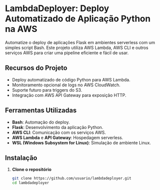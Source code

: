 # **LambdaDeployer: Deploy Automatizado de Aplicação Python na AWS**

Automatize o deploy de aplicações Flask em ambientes serverless com um simples script Bash. Este projeto utiliza AWS Lambda, AWS CLI e outros serviços AWS para criar uma pipeline eficiente e fácil de usar.

## **Recursos do Projeto**
- Deploy automatizado de código Python para AWS Lambda.
- Monitoramento opcional de logs no AWS CloudWatch.
- Suporte futuro para triggers do S3.
- Integração com AWS API Gateway para exposição HTTP.

## **Ferramentas Utilizadas**
- **Bash**: Automação do deploy.
- **Flask**: Desenvolvimento da aplicação Python.
- **AWS CLI**: Comunicação com os serviços AWS.
- **AWS Lambda** e **API Gateway**: Hospedagem serverless.
- **WSL (Windows Subsystem for Linux)**: Simulação de ambiente Linux.

## **Instalação**
1. **Clone o repositório**  
   ```bash
   git clone https://github.com/usuario/lambdadeployer.git
   cd lambdadeployer
